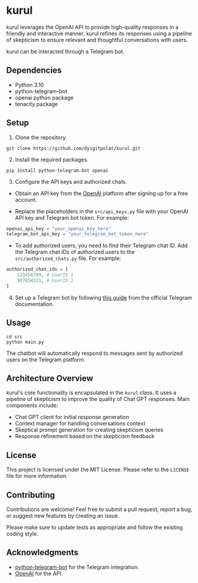 # kurul

kurul leverages the OpenAI API to provide high-quality responses in a friendly and interactive manner. kurul refines its responses using a pipeline of skepticism to ensure relevant and thoughtful conversations with users.

kurul can be interacted through a Telegram bot.

## Dependencies

- Python 3.10
- python-telegram-bot
- openai python package
- tenacity package

## Setup

1. Clone the repository.

```
git clone https://github.com/dyigitpolat/kurul.git
```

2. Install the required packages.

```
pip install python-telegram-bot openai
```

3. Configure the API keys and authorized chats.

- Obtain an API key from the [OpenAI](https://beta.openai.com/signup/) platform after signing up for a free account.

- Replace the placeholders in the `src/api_keys.py` file with your OpenAI API key and Telegram bot token. For example:

```python
openai_api_key = "your_openai_key_here"
telegram_bot_api_key = "your_telegram_bot_token_here"
```

- To add authorized users, you need to find their Telegram chat ID. Add the Telegram chat IDs of authorized users to the `src/authorized_chats.py` file. For example:

```python
authorized_chat_ids = [
    123456789, # UserID 1
    987654321, # UserID 2
]
```

4. Set up a Telegram bot by following [this guide](https://core.telegram.org/bots#6-botfather) from the official Telegram documentation.

## Usage

```
cd src
python main.py
```

The chatbot will automatically respond to messages sent by authorized users on the Telegram platform.

## Architecture Overview

kurul's core functionality is encapsulated in the `kurul` class. It uses a pipeline of skepticism to improve the quality of Chat GPT responses. Main components include:

- Chat GPT client for initial response generation
- Context manager for handling conversations context
- Skeptical prompt generation for creating skepticism queries
- Response refinement based on the skepticism feedback

## License

This project is licensed under the MIT License. Please refer to the `LICENSE` file for more information.

## Contributing

Contributions are welcome! Feel free to submit a pull request, report a bug, or suggest new features by creating an issue.

Please make sure to update tests as appropriate and follow the existing coding style.

## Acknowledgments

- [python-telegram-bot](https://github.com/python-telegram-bot/python-telegram-bot) for the Telegram integration.
- [OpenAI](https://openai.com/) for the API.
